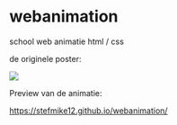 # webanimation
school web animatie html / css

de originele poster:

![](poster.png)

Preview van de animatie: 

https://stefmike12.github.io/webanimation/
